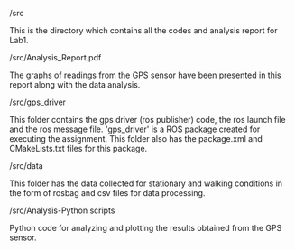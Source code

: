 /src

This is the directory which contains all the codes and analysis report for Lab1. 

/src/Analysis_Report.pdf

The graphs of readings from the GPS sensor have been presented in this report along with the data analysis. 

/src/gps_driver

This folder contains the gps driver (ros publisher) code, the ros launch file and the ros message file. 'gps_driver' is a ROS package created for executing the assignment. This folder also has the package.xml and CMakeLists.txt files for this package. 

/src/data

This folder has the data collected for stationary and walking conditions in the form of rosbag and csv files for data processing. 

/src/Analysis-Python scripts

Python code for analyzing and plotting the results obtained from the GPS sensor. 

